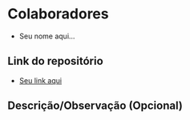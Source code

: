 # Colaboradores

- Seu nome aqui...

## Link do repositório

- [Seu link aqui]()

## Descrição/Observação (Opcional)